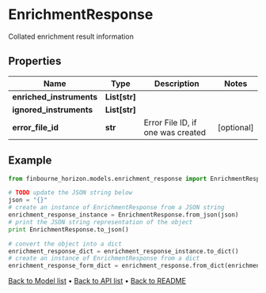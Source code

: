 # EnrichmentResponse

Collated enrichment result information

## Properties
Name | Type | Description | Notes
------------ | ------------- | ------------- | -------------
**enriched_instruments** | **List[str]** |  | 
**ignored_instruments** | **List[str]** |  | 
**error_file_id** | **str** | Error File ID, if one was created | [optional] 

## Example

```python
from finbourne_horizon.models.enrichment_response import EnrichmentResponse

# TODO update the JSON string below
json = "{}"
# create an instance of EnrichmentResponse from a JSON string
enrichment_response_instance = EnrichmentResponse.from_json(json)
# print the JSON string representation of the object
print EnrichmentResponse.to_json()

# convert the object into a dict
enrichment_response_dict = enrichment_response_instance.to_dict()
# create an instance of EnrichmentResponse from a dict
enrichment_response_form_dict = enrichment_response.from_dict(enrichment_response_dict)
```
[Back to Model list](../README.md#documentation-for-models) &#8226; [Back to API list](../README.md#documentation-for-api-endpoints) &#8226; [Back to README](../README.md)


